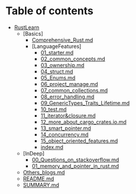 # Table of contents

* [RustLearn](./README.md)
  * [Basics]
    * [Comprehensive_Rust.md](Basics/Comprehensive_Rust.md)
    * [LanguageFeatures]
      * [01_starter.md](Basics/LanguageFeatures/01_starter.md)
      * [02_common_concepts.md](Basics/LanguageFeatures/02_common_concepts.md)
      * [03_ownership.md](Basics/LanguageFeatures/03_ownership.md)
      * [04_struct.md](Basics/LanguageFeatures/04_struct.md)
      * [05_Enums.md](Basics/LanguageFeatures/05_Enums.md)
      * [06_project_manage.md](Basics/LanguageFeatures/06_project_manage.md)
      * [07_common_collections.md](Basics/LanguageFeatures/07_common_collections.md)
      * [08_error_handling.md](Basics/LanguageFeatures/08_error_handling.md)
      * [09_GenericTypes_Traits_Lifetime.md](Basics/LanguageFeatures/09_GenericTypes_Traits_Lifetime.md)
      * [10_test.md](Basics/LanguageFeatures/10_test.md)
      * [11_iterator&closure.md](Basics/LanguageFeatures/11_iterator&closure.md)
      * [12_more_about_cargo_crates.io.md](Basics/LanguageFeatures/12_more_about_cargo_crates.io.md)
      * [13_smart_pointer.md](Basics/LanguageFeatures/13_smart_pointer.md)
      * [14_concurrency.md](Basics/LanguageFeatures/14_concurrency.md)
      * [15_object_oriented_features.md](Basics/LanguageFeatures/15_object_oriented_features.md)
      * [index.md](Basics/LanguageFeatures/index.md)
  * [InDeep]
    * [00_Questions_on_stackoverflow.md](InDeep/00_Questions_on_stackoverflow.md)
    * [01_memory_and_pointer_in_rust.md](InDeep/01_memory_and_pointer_in_rust.md)
  * [Others_blogs.md](Others_blogs.md)
  * [README.md](README.md)
  * [SUMMARY.md](SUMMARY.md)